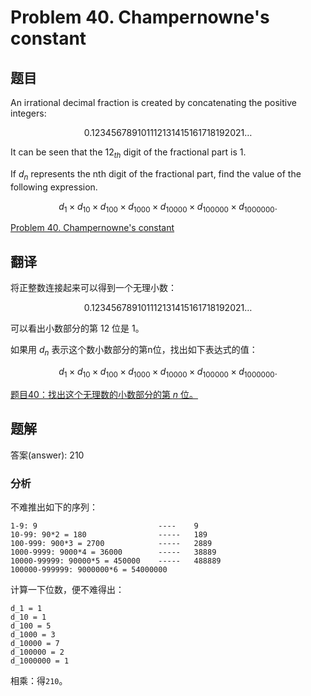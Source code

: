 Problem 40. Champernowne's constant
==================================

## 题目

An irrational decimal fraction is created by concatenating the positive integers:

$$0.123456789101112131415161718192021 \dots $$

It can be seen that the $12_{th}$ digit of the fractional part is $1$.

If $d_n$ represents the nth digit of the fractional part, find the value of the following expression.

$$d_{1} \times d_{10} \times d_{100} \times d_{1000} \times d_{10000} \times d_{100000} \times d_{1000000}.$$

[Problem 40. Champernowne's constant](https://projecteuler.net/problem=40 "Problem 40")

## 翻译

将正整数连接起来可以得到一个无理小数：

$$0.123456789101112131415161718192021 \dots $$

可以看出小数部分的第 $12$ 位是 $1$。

如果用 $d_n$ 表示这个数小数部分的第n位，找出如下表达式的值：

$$d_{1} \times d_{10} \times d_{100} \times d_{1000} \times d_{10000} \times d_{100000} \times d_{1000000}.$$

[题目40：找出这个无理数的小数部分的第 $n$ 位。](http://pe.spiritzhang.com/index.php/2011-05-11-09-44-54/41-40n "题目40")

## 题解

答案(answer): 210

### 分析

不难推出如下的序列：

~~~
1-9: 9                           ----    9
10-99: 90*2 = 180                -----   189
100-999: 900*3 = 2700            -----   2889
1000-9999: 9000*4 = 36000        -----   38889
10000-99999: 90000*5 = 450000    -----   488889
100000-999999: 9000000*6 = 54000000
~~~

计算一下位数，便不难得出：

~~~
d_1 = 1
d_10 = 1
d_100 = 5
d_1000 = 3
d_10000 = 7
d_100000 = 2
d_1000000 = 1
~~~

相乘：得`210`。

